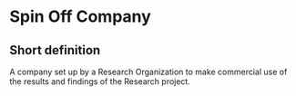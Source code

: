 # Spin Off Company
## Short definition
A company set up by a Research Organization to make commercial use of the results and findings of the Research project.

